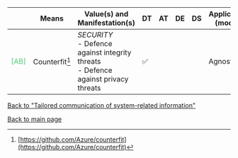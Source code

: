 |       | Means  | Value(s) and Manifestation(s)| DT|AT | DE | DS | Application (model) | Approach | Visual elements | Additional details
| ----------- |  --------------------------- | ---------------  |------------------------------|-------------| ----------------------|----------------------|----------------------------|--------------------|------------------------|--------------------------------- |
<span style="color:#50C878">[AB]</span> | Counterfit[^25]| *SECURITY* <br> - Defence against integrity threats<br> - Defence against privacy threats  |✅ | | | | Agnostic| ||   | 

[^25]: [https://github.com/Azure/counterfit](https://github.com/Azure/counterfit)

[Back to "Tailored communication of system-related information"](../Table3A.md)

[Back to main page](../index.md)